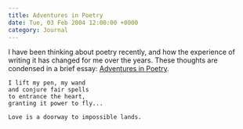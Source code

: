 ```yaml
---
title: Adventures in Poetry
date: Tue, 03 Feb 2004 12:00:00 +0000
category: Journal
---
```


I have been thinking about poetry recently, and how the experience of
writing it has changed for me over the years.  These thoughts are
condensed in a brief essay: [Adventures in Poetry](adventures.poetry).

    I lift my pen, my wand  
    and conjure fair spells  
    to entrance the heart,  
    granting it power to fly...

    Love is a doorway to impossible lands.


